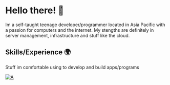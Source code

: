 # Hello there! 👋
Im a self-taught teenage developer/programmer located in Asia Pacific with a passion for computers and the internet. My stengths are definitely in server management, infrastructure and stuff like the cloud.

## Skills/Experience 🌍

Stuff im comfortable using to develop and build apps/programs

[![A](https://skillicons.dev/icons?i=linux,docker,github,nginx,cloudflare,markdown,python,mongo,html,css)](https://skillicons.dev)

<!--
**Atomic2ds/atomic2ds** is a ✨ _special_ ✨ repository because its `README.md` (this file) appears on your GitHub profile.

Here are some ideas to get you started:

- 🔭 I’m currently working on ...
- 🌱 I’m currently learning ...
- 👯 I’m looking to collaborate on ...
- 🤔 I’m looking for help with ...
- 💬 Ask me about ...
- 📫 How to reach me: ...
- 😄 Pronouns: ...
- ⚡ Fun fact: ...
-->
